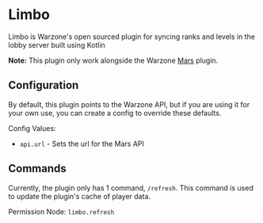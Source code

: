 # Limbo

Limbo is Warzone's open sourced plugin for syncing ranks and levels in the lobby server built using Kotlin

**Note:** This plugin only work alongside the Warzone [Mars](https://github.com/Warzone/mars) plugin.

## Configuration

By default, this plugin points to the Warzone API, but if you are using it for your own use, you can create a config to override these defaults.

Config Values:
- ``api.url`` - Sets the url for the Mars API

## Commands

Currently, the plugin only has 1 command, ``/refresh``. This command is used to update the plugin's cache of player data.

Permission Node: ``limbo.refresh``
